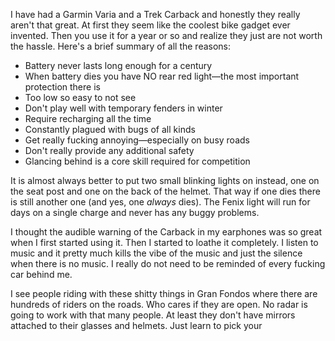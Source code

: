 I have had a Garmin Varia and a Trek Carback and honestly they really aren't that great. At first they seem like the coolest bike gadget ever invented. Then you use it for a year or so and realize they just are not worth the hassle. Here's a brief summary of all the reasons:

- Battery never lasts long enough for a century
- When battery dies you have NO rear red light—the most important protection there is
- Too low so easy to not see
- Don't play well with temporary fenders in winter
- Require recharging all the time
- Constantly plagued with bugs of all kinds
- Get really fucking annoying—especially on busy roads
- Don't really provide any additional safety
- Glancing behind is a core skill required for competition

It is almost always better to put two small blinking lights on instead, one on the seat post and one on the back of the helmet. That way if one dies there is still another one (and yes, one *always* dies). The Fenix light will run for days on a single charge and never has any buggy problems.

I thought the audible warning of the Carback in my earphones was so great when I first started using it. Then I started to loathe it completely. I listen to music and it pretty much kills the vibe of the music and just the silence when there is no music. I really do not need to be reminded of every fucking car behind me.

I see people riding with these shitty things in Gran Fondos where there are hundreds of riders on the roads. Who cares if they are open. No radar is going to work with that many people. At least they don't have mirrors attached to their glasses and helmets. Just learn to pick your 

